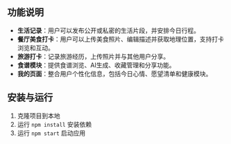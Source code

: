 ## 功能说明

- **生活记录**：用户可以发布公开或私密的生活片段，并安排今日行程。
- **餐厅美食打卡**：用户可以上传美食照片、编辑描述并获取地理位置，支持打卡浏览和互动。
- **旅游打卡**：记录旅游经历，上传照片并与其他用户分享。
- **食谱模块**：提供食谱浏览、AI生成、收藏管理和分享功能。
- **我的页面**：整合用户个性化信息，包括今日心情、愿望清单和健康模块。

## 安装与运行

1. 克隆项目到本地
2. 运行 `npm install` 安装依赖
3. 运行 `npm start` 启动应用
